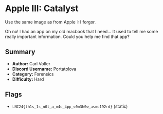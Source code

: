 # Apple III: Catalyst

Use the same image as from Apple I: I forgor.

Oh no! I had an app on my old macbook that I need... It used to tell me some really important information. Could you help me find that app?

## Summary

- **Author:** Carl Voller
- **Discord Username:** Portatolova
- **Category:** Forensics
- **Difficulty:** Hard

## Flags

- `LNC24{th1s_1s_n0t_a_m4c_4pp_s0m3h0w_asmc192rd}` (static)
